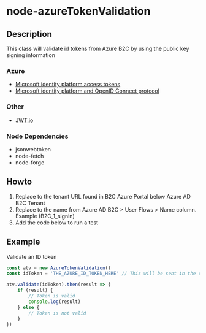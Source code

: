 
# node-azureTokenValidation
## Description
This class will validate id tokens from Azure B2C by using the public key signing information

### Azure
* [Microsoft identity platform access tokens](https://docs.microsoft.com/en-us/azure/active-directory/develop/access-tokens)
* [Microsoft identity platform and OpenID Connect protocol](https://docs.microsoft.com/en-us/azure/active-directory/develop/v2-protocols-oidc)

### Other
* [JWT.io](https://jwt.io/)

### Node Dependencies
* jsonwebtoken
* node-fetch
* node-forge

## Howto
1. Replace <tenant-name> to the tenant URL found in B2C Azure Portal below Azure AD B2C Tenant
2. Replace <user-flow> to the name from Azure AD B2C > User Flows > Name column. Example (B2C_1_signin)
3. Add the code below to run a test

## Example
Validate an ID token
```js
const atv = new AzureTokenValidation()
const idToken = 'THE_AZURE_ID_TOKEN_HERE' // This will be sent in the callback from Azure B2C

atv.validate(idToken).then(result => {
    if (result) {
        // Token is valid
        console.log(result)
    } else {
        // Token is not valid
    }
})
```
